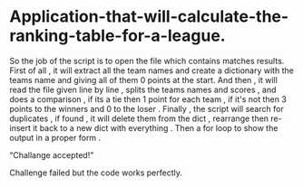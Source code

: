 # Application-that-will-calculate-the-ranking-table-for-a-league.

So the job of the script is to open the file which contains matches results.
First of all , it will extract all the team names and create a dictionary with the teams name and giving all of them 0 points at the start.
And then , it will read the file given line by line , splits the teams names and scores , and does a comparison , if its a tie then 1 point for each team , if it's not then 3 points to the winners and 0 to the loser .
Finally , the script will search for duplicates , if found , it will delete them from the dict , rearrange then re-insert it back to a new dict with everything .
Then a for loop to show the output in a proper form .


“Challange accepted!”

Challenge failed but the code works perfectly.
